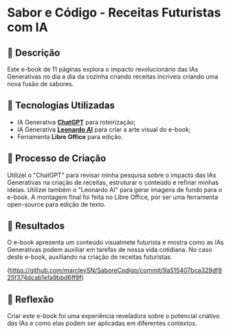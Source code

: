 # Sabor e Código - Receitas Futuristas com IA

## 📒 Descrição
Este e-book de 11 páginas explora o impacto revolucionário das IAs Generativas no dia a dia da cozinha criando receitas incríveis criando uma nova fusão de sabores.

## 🤖 Tecnologias Utilizadas
- IA Generativa **[ChatGPT](https://chat.openai.com)** para roteirização;
- IA Generativa **[Leonardo AI](https://leonardo.ai)** para criar a arte visual do e-book;
- Ferramenta **Libre Office** para edição.

## 🧐 Processo de Criação
Utilizei o "ChatGPT" para revisar minha pesquisa sobre o impacto das IAs Generativas na criação de receitas, estruturar o conteúdo e refinar minhas ideias. Utilizei também o "Leonardo AI" para gerar imagens de fundo para o e-book. A montagem final foi feita no Libre Office, por ser uma ferramenta open-source para edição de texto.

## 🚀 Resultados
O e-book apresenta um conteúdo visualmete futurista e mostra como as IAs Generativas podem auxiliar em tarefas de nossa vida cotidiana. No caso deste e-book, auxiliando na criação de receitas futuristas.

(https://github.com/marcleySN/SaboreCodigo/commit/9a515407bca329df825f374dcab1efa9bbd6ff9f)

## 💭 Reflexão
Criar este e-book foi uma experiência reveladora sobre o potencial criativo das IAs e como elas podem ser aplicadas em diferentes contextos.
